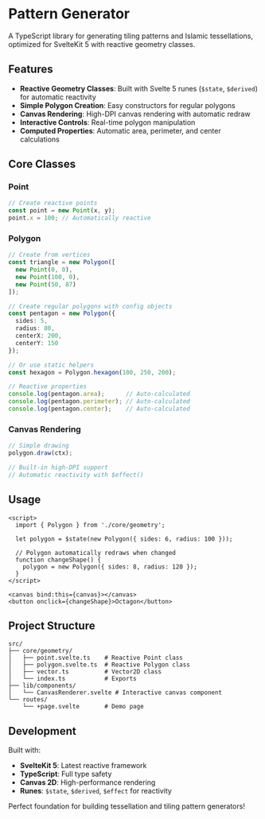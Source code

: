 # Pattern Generator

A TypeScript library for generating tiling patterns and Islamic tessellations, optimized for SvelteKit 5 with reactive geometry classes.

## Features

- **Reactive Geometry Classes**: Built with Svelte 5 runes (`$state`, `$derived`) for automatic reactivity
- **Simple Polygon Creation**: Easy constructors for regular polygons
- **Canvas Rendering**: High-DPI canvas rendering with automatic redraw
- **Interactive Controls**: Real-time polygon manipulation
- **Computed Properties**: Automatic area, perimeter, and center calculations

## Core Classes

### Point
```typescript
// Create reactive points
const point = new Point(x, y);
point.x = 100; // Automatically reactive
```

### Polygon
```typescript
// Create from vertices
const triangle = new Polygon([
  new Point(0, 0),
  new Point(100, 0), 
  new Point(50, 87)
]);

// Create regular polygons with config objects
const pentagon = new Polygon({ 
  sides: 5, 
  radius: 80, 
  centerX: 200, 
  centerY: 150 
});

// Or use static helpers
const hexagon = Polygon.hexagon(100, 250, 200);

// Reactive properties
console.log(pentagon.area);      // Auto-calculated
console.log(pentagon.perimeter); // Auto-calculated
console.log(pentagon.center);    // Auto-calculated
```

### Canvas Rendering
```typescript
// Simple drawing
polygon.draw(ctx);

// Built-in high-DPI support
// Automatic reactivity with $effect()
```

## Usage

```svelte
<script>
  import { Polygon } from './core/geometry';
  
  let polygon = $state(new Polygon({ sides: 6, radius: 100 }));
  
  // Polygon automatically redraws when changed
  function changeShape() {
    polygon = new Polygon({ sides: 8, radius: 120 });
  }
</script>

<canvas bind:this={canvas}></canvas>
<button onclick={changeShape}>Octagon</button>
```

## Project Structure

```
src/
├── core/geometry/
│   ├── point.svelte.ts    # Reactive Point class
│   ├── polygon.svelte.ts  # Reactive Polygon class  
│   ├── vector.ts          # Vector2D class
│   └── index.ts           # Exports
├── lib/components/
│   └── CanvasRenderer.svelte # Interactive canvas component
└── routes/
    └── +page.svelte       # Demo page
```

## Development

Built with:
- **SvelteKit 5**: Latest reactive framework
- **TypeScript**: Full type safety
- **Canvas 2D**: High-performance rendering
- **Runes**: `$state`, `$derived`, `$effect` for reactivity

Perfect foundation for building tessellation and tiling pattern generators!